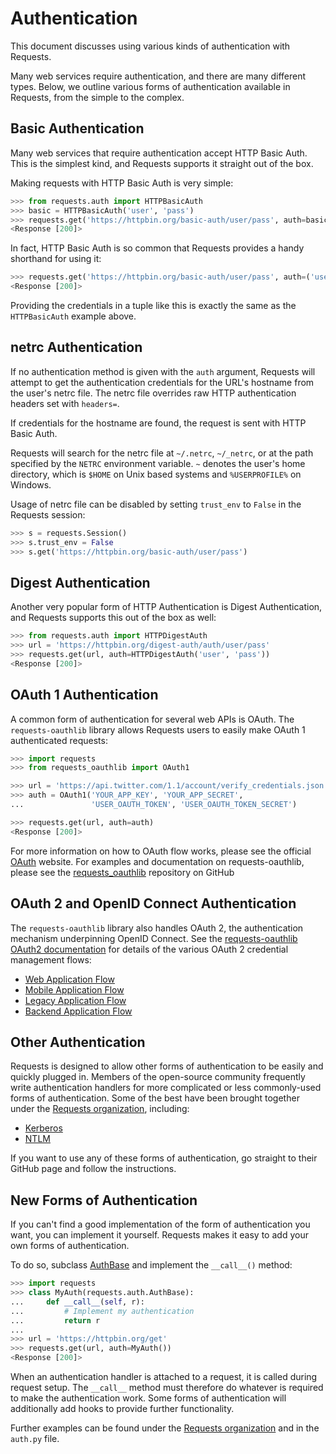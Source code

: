 # Authentication

This document discusses using various kinds of authentication with Requests.

Many web services require authentication, and there are many different types.
Below, we outline various forms of authentication available in Requests, from
the simple to the complex.

## Basic Authentication

Many web services that require authentication accept HTTP Basic Auth. This is
the simplest kind, and Requests supports it straight out of the box.

Making requests with HTTP Basic Auth is very simple:

```python
>>> from requests.auth import HTTPBasicAuth
>>> basic = HTTPBasicAuth('user', 'pass')
>>> requests.get('https://httpbin.org/basic-auth/user/pass', auth=basic)
<Response [200]>
```

In fact, HTTP Basic Auth is so common that Requests provides a handy shorthand
for using it:

```python
>>> requests.get('https://httpbin.org/basic-auth/user/pass', auth=('user', 'pass'))
<Response [200]>
```

Providing the credentials in a tuple like this is exactly the same as the
`HTTPBasicAuth` example above.

## netrc Authentication

If no authentication method is given with the `auth` argument, Requests will
attempt to get the authentication credentials for the URL's hostname from the
user's netrc file. The netrc file overrides raw HTTP authentication headers
set with `headers=`.

If credentials for the hostname are found, the request is sent with HTTP Basic
Auth.

Requests will search for the netrc file at `~/.netrc`, `~/_netrc`, or at the path
specified by the `NETRC` environment variable. `~` denotes the user's home
directory, which is `$HOME` on Unix based systems and `%USERPROFILE%` on Windows.

Usage of netrc file can be disabled by setting `trust_env` to `False` in the
Requests session:

```python
>>> s = requests.Session()
>>> s.trust_env = False
>>> s.get('https://httpbin.org/basic-auth/user/pass')
```

## Digest Authentication

Another very popular form of HTTP Authentication is Digest Authentication,
and Requests supports this out of the box as well:

```python
>>> from requests.auth import HTTPDigestAuth
>>> url = 'https://httpbin.org/digest-auth/auth/user/pass'
>>> requests.get(url, auth=HTTPDigestAuth('user', 'pass'))
<Response [200]>
```

## OAuth 1 Authentication

A common form of authentication for several web APIs is OAuth. The `requests-oauthlib`
library allows Requests users to easily make OAuth 1 authenticated requests:

```python
>>> import requests
>>> from requests_oauthlib import OAuth1

>>> url = 'https://api.twitter.com/1.1/account/verify_credentials.json'
>>> auth = OAuth1('YOUR_APP_KEY', 'YOUR_APP_SECRET',
...               'USER_OAUTH_TOKEN', 'USER_OAUTH_TOKEN_SECRET')

>>> requests.get(url, auth=auth)
<Response [200]>
```

For more information on how to OAuth flow works, please see the official [OAuth](https://oauth.net/) website.
For examples and documentation on requests-oauthlib, please see the [requests_oauthlib](https://github.com/requests/requests-oauthlib)
repository on GitHub

## OAuth 2 and OpenID Connect Authentication

The `requests-oauthlib` library also handles OAuth 2, the authentication mechanism
underpinning OpenID Connect. See the [requests-oauthlib OAuth2 documentation](https://requests-oauthlib.readthedocs.io/en/latest/oauth2_workflow.html) for
details of the various OAuth 2 credential management flows:

- [Web Application Flow](https://requests-oauthlib.readthedocs.io/en/latest/oauth2_workflow.html#web-application-flow)
- [Mobile Application Flow](https://requests-oauthlib.readthedocs.io/en/latest/oauth2_workflow.html#mobile-application-flow)
- [Legacy Application Flow](https://requests-oauthlib.readthedocs.io/en/latest/oauth2_workflow.html#legacy-application-flow)
- [Backend Application Flow](https://requests-oauthlib.readthedocs.io/en/latest/oauth2_workflow.html#backend-application-flow)

## Other Authentication

Requests is designed to allow other forms of authentication to be easily and
quickly plugged in. Members of the open-source community frequently write
authentication handlers for more complicated or less commonly-used forms of
authentication. Some of the best have been brought together under the
[Requests organization](https://github.com/requests), including:

- [Kerberos](https://github.com/requests/requests-kerberos)
- [NTLM](https://github.com/requests/requests-ntlm)

If you want to use any of these forms of authentication, go straight to their
GitHub page and follow the instructions.

## New Forms of Authentication

If you can't find a good implementation of the form of authentication you
want, you can implement it yourself. Requests makes it easy to add your own
forms of authentication.

To do so, subclass [AuthBase](requests.auth.AuthBase) and implement the
`__call__()` method:

```python
>>> import requests
>>> class MyAuth(requests.auth.AuthBase):
...     def __call__(self, r):
...         # Implement my authentication
...         return r
...
>>> url = 'https://httpbin.org/get'
>>> requests.get(url, auth=MyAuth())
<Response [200]>
```

When an authentication handler is attached to a request,
it is called during request setup. The `__call__` method must therefore do
whatever is required to make the authentication work. Some forms of
authentication will additionally add hooks to provide further functionality.

Further examples can be found under the [Requests organization](https://github.com/requests) and in the
`auth.py` file.
